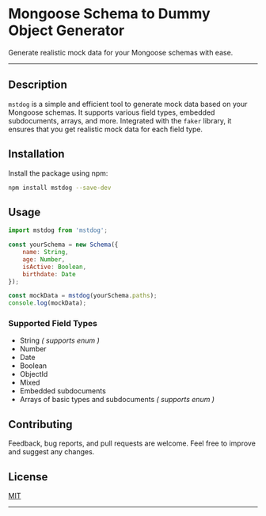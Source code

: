 
# Mongoose Schema to Dummy Object Generator

Generate realistic mock data for your Mongoose schemas with ease.

---

## Description

`mstdog` is a simple and efficient tool to generate mock data based on your Mongoose schemas. It supports various field types, embedded subdocuments, arrays, and more. Integrated with the `faker` library, it ensures that you get realistic mock data for each field type.

## Installation

Install the package using npm:

```bash
npm install mstdog --save-dev
```

## Usage

```javascript
import mstdog from 'mstdog';

const yourSchema = new Schema({
    name: String,
    age: Number,
    isActive: Boolean,
    birthdate: Date
});

const mockData = mstdog(yourSchema.paths);
console.log(mockData);
```

### Supported Field Types

- String _( supports enum )_
- Number
- Date
- Boolean
- ObjectId
- Mixed
- Embedded subdocuments
- Arrays of basic types and subdocuments _( supports enum )_

## Contributing

Feedback, bug reports, and pull requests are welcome. Feel free to improve and suggest any changes.

## License

[MIT](./LICENSE)

---
